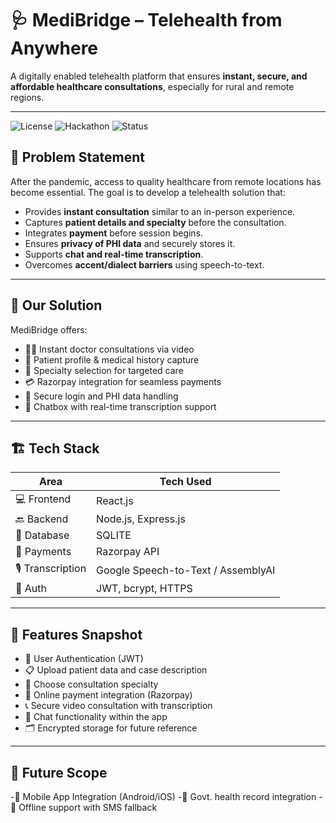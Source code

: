 # 🩺 MediBridge – Telehealth from Anywhere

A digitally enabled telehealth platform that ensures **instant, secure, and affordable healthcare consultations**, especially for rural and remote regions.

---

![License](https://img.shields.io/badge/license-MIT-blue.svg)
![Hackathon](https://img.shields.io/badge/Hackathon-Veersa%202025-orange)
![Status](https://img.shields.io/badge/status-Prototype-green)


## 📌 Problem Statement

After the pandemic, access to quality healthcare from remote locations has become essential. The goal is to develop a telehealth solution that:

- Provides **instant consultation** similar to an in-person experience.
- Captures **patient details and specialty** before the consultation.
- Integrates **payment** before session begins.
- Ensures **privacy of PHI data** and securely stores it.
- Supports **chat and real-time transcription**.
- Overcomes **accent/dialect barriers** using speech-to-text.

---

## 🧠 Our Solution

MediBridge offers:

- 🧑‍⚕️ Instant doctor consultations via video
- 📄 Patient profile & medical history capture
- 🏥 Specialty selection for targeted care
- 💳 Razorpay integration for seamless payments
- 🔐 Secure login and PHI data handling
- 💬 Chatbox with real-time transcription support

---

## 🏗️ Tech Stack

| Area         | Tech Used                            |
|--------------|---------------------------------------|
| 💻 Frontend  | React.js                              |
| 🔙 Backend   | Node.js, Express.js                   |
| 💾 Database  | SQLITE                              |
| 💸 Payments  | Razorpay API                          |
| 🎙️ Transcription | Google Speech-to-Text / AssemblyAI |
| 🔐 Auth      | JWT, bcrypt, HTTPS                    |

---

## 🧾 Features Snapshot

- 🔐 User Authentication (JWT)
- 📋 Upload patient data and case description
- 🎯 Choose consultation specialty
- 💸 Online payment integration (Razorpay)
- 📞 Secure video consultation with transcription
- 💬 Chat functionality within the app
- 🗂️ Encrypted storage for future reference

---


## 🔮 Future Scope
 -📱 Mobile App Integration (Android/iOS)
 -🧾 Govt. health record integration
 -📶 Offline support with SMS fallback


